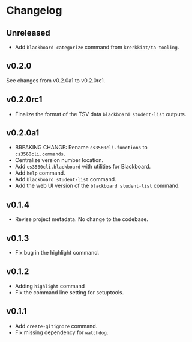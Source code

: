 # Changelog

## Unreleased

- Add `blackboard categorize` command from `krerkkiat/ta-tooling`.

## v0.2.0

See changes from v0.2.0a1 to v0.2.0rc1.

## v0.2.0rc1

- Finalize the format of the TSV data `blackboard student-list` outputs.

## v0.2.0a1

- BREAKING CHANGE: Rename `cs3560cli.functions` to `cs3560cli.commands`.
- Centralize version number location.
- Add `cs3560cli.blackboard` with utilities for Blackboard.
- Add `help` command.
- Add `blackboard student-list` command.
- Add the web UI version of the `blackboard student-list` command.

## v0.1.4

- Revise project metadata. No change to the codebase.

## v0.1.3

- Fix bug in the highlight command.

## v0.1.2

- Adding `highlight` command
- Fix the command line setting for setuptools.

## v0.1.1

- Add `create-gitignore` command.
- Fix missing dependency for `watchdog`.
